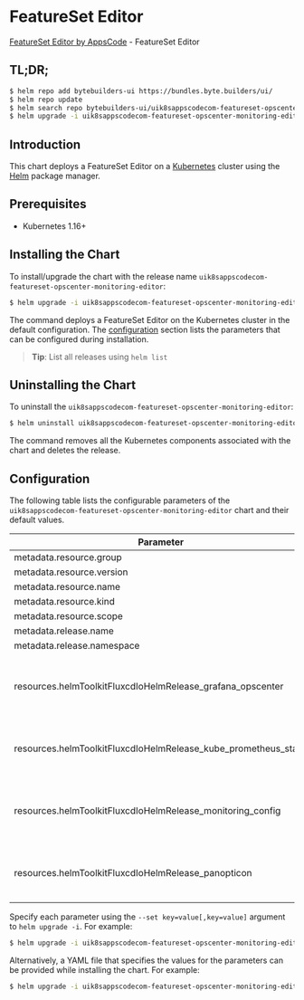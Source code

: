 # FeatureSet Editor

[FeatureSet Editor by AppsCode](https://byte.builders) - FeatureSet Editor

## TL;DR;

```bash
$ helm repo add bytebuilders-ui https://bundles.byte.builders/ui/
$ helm repo update
$ helm search repo bytebuilders-ui/uik8sappscodecom-featureset-opscenter-monitoring-editor --version=v0.4.14
$ helm upgrade -i uik8sappscodecom-featureset-opscenter-monitoring-editor bytebuilders-ui/uik8sappscodecom-featureset-opscenter-monitoring-editor -n default --create-namespace --version=v0.4.14
```

## Introduction

This chart deploys a FeatureSet Editor on a [Kubernetes](http://kubernetes.io) cluster using the [Helm](https://helm.sh) package manager.

## Prerequisites

- Kubernetes 1.16+

## Installing the Chart

To install/upgrade the chart with the release name `uik8sappscodecom-featureset-opscenter-monitoring-editor`:

```bash
$ helm upgrade -i uik8sappscodecom-featureset-opscenter-monitoring-editor bytebuilders-ui/uik8sappscodecom-featureset-opscenter-monitoring-editor -n default --create-namespace --version=v0.4.14
```

The command deploys a FeatureSet Editor on the Kubernetes cluster in the default configuration. The [configuration](#configuration) section lists the parameters that can be configured during installation.

> **Tip**: List all releases using `helm list`

## Uninstalling the Chart

To uninstall the `uik8sappscodecom-featureset-opscenter-monitoring-editor`:

```bash
$ helm uninstall uik8sappscodecom-featureset-opscenter-monitoring-editor -n default
```

The command removes all the Kubernetes components associated with the chart and deletes the release.

## Configuration

The following table lists the configurable parameters of the `uik8sappscodecom-featureset-opscenter-monitoring-editor` chart and their default values.

|                           Parameter                            | Description |                                                                                                                                                                                                                                                                                                                                              Default                                                                                                                                                                                                                                                                                                                                               |
|----------------------------------------------------------------|-------------|----------------------------------------------------------------------------------------------------------------------------------------------------------------------------------------------------------------------------------------------------------------------------------------------------------------------------------------------------------------------------------------------------------------------------------------------------------------------------------------------------------------------------------------------------------------------------------------------------------------------------------------------------------------------------------------------------|
| metadata.resource.group                                        |             | <code>ui.k8s.appscode.com</code>                                                                                                                                                                                                                                                                                                                                                                                                                                                                                                                                                                                                                                                                   |
| metadata.resource.version                                      |             | <code>v1alpha1</code>                                                                                                                                                                                                                                                                                                                                                                                                                                                                                                                                                                                                                                                                              |
| metadata.resource.name                                         |             | <code>featuresets</code>                                                                                                                                                                                                                                                                                                                                                                                                                                                                                                                                                                                                                                                                           |
| metadata.resource.kind                                         |             | <code>FeatureSet</code>                                                                                                                                                                                                                                                                                                                                                                                                                                                                                                                                                                                                                                                                            |
| metadata.resource.scope                                        |             | <code>Cluster</code>                                                                                                                                                                                                                                                                                                                                                                                                                                                                                                                                                                                                                                                                               |
| metadata.release.name                                          |             | <code>RELEASE-NAME</code>                                                                                                                                                                                                                                                                                                                                                                                                                                                                                                                                                                                                                                                                          |
| metadata.release.namespace                                     |             | <code>default</code>                                                                                                                                                                                                                                                                                                                                                                                                                                                                                                                                                                                                                                                                               |
| resources.helmToolkitFluxcdIoHelmRelease_grafana_opscenter     |             | <code>{"apiVersion":"helm.toolkit.fluxcd.io/v2beta1","kind":"HelmRelease","metadata":{"name":"grafana-opscenter","namespace":"kubeops"},"spec":{"chart":{"spec":{"chart":"grafana-opscenter","sourceRef":{"kind":"HelmRepository","name":"appscode","namespace":"kubeops"},"version":"v2023.03.23"}},"install":{"crds":"CreateReplace","createNamespace":true,"remediation":{"retries":5}},"interval":"5m","releaseName":"grafana-opscenter","targetNamespace":"monitoring","timeout":"10m","upgrade":{"crds":"CreateReplace","remediation":{"retries":5}},"values":{"grafana-operator":{"enabled":true},"grafana-ui-server":{"enabled":true},"kube-grafana-dashboards":{"enabled":true}}}}</code> |
| resources.helmToolkitFluxcdIoHelmRelease_kube_prometheus_stack |             | <code>{"apiVersion":"helm.toolkit.fluxcd.io/v2beta1","kind":"HelmRelease","metadata":{"name":"kube-prometheus-stack","namespace":"kubeops"},"spec":{"chart":{"spec":{"chart":"kube-prometheus-stack","sourceRef":{"kind":"HelmRepository","name":"prometheus-community","namespace":"kubeops"},"version":"45.0.0"}},"install":{"crds":"CreateReplace","createNamespace":true,"remediation":{"retries":5}},"interval":"5m","releaseName":"kube-prometheus-stack","targetNamespace":"monitoring","timeout":"10m","upgrade":{"crds":"CreateReplace","remediation":{"retries":5}}}}</code>                                                                                                             |
| resources.helmToolkitFluxcdIoHelmRelease_monitoring_config     |             | <code>{"apiVersion":"helm.toolkit.fluxcd.io/v2beta1","kind":"HelmRelease","metadata":{"name":"monitoring-config","namespace":"kubeops"},"spec":{"chart":{"spec":{"chart":"monitoring-config","sourceRef":{"kind":"HelmRepository","name":"bytebuilders","namespace":"kubeops"},"version":"v2023.03.23"}},"install":{"crds":"CreateReplace","createNamespace":true,"remediation":{"retries":5}},"interval":"5m","releaseName":"monitoring-config","targetNamespace":"monitoring","timeout":"10m","upgrade":{"crds":"CreateReplace","remediation":{"retries":5}}}}</code>                                                                                                                            |
| resources.helmToolkitFluxcdIoHelmRelease_panopticon            |             | <code>{"apiVersion":"helm.toolkit.fluxcd.io/v2beta1","kind":"HelmRelease","metadata":{"name":"panopticon","namespace":"kubeops"},"spec":{"chart":{"spec":{"chart":"panopticon","sourceRef":{"kind":"HelmRepository","name":"appscode","namespace":"kubeops"},"version":"v2023.03.23"}},"install":{"crds":"CreateReplace","createNamespace":true,"remediation":{"retries":5}},"interval":"5m","releaseName":"panopticon","targetNamespace":"monitoring","timeout":"10m","upgrade":{"crds":"CreateReplace","remediation":{"retries":5}}}}</code>                                                                                                                                                     |


Specify each parameter using the `--set key=value[,key=value]` argument to `helm upgrade -i`. For example:

```bash
$ helm upgrade -i uik8sappscodecom-featureset-opscenter-monitoring-editor bytebuilders-ui/uik8sappscodecom-featureset-opscenter-monitoring-editor -n default --create-namespace --version=v0.4.14 --set metadata.resource.group=ui.k8s.appscode.com
```

Alternatively, a YAML file that specifies the values for the parameters can be provided while
installing the chart. For example:

```bash
$ helm upgrade -i uik8sappscodecom-featureset-opscenter-monitoring-editor bytebuilders-ui/uik8sappscodecom-featureset-opscenter-monitoring-editor -n default --create-namespace --version=v0.4.14 --values values.yaml
```
